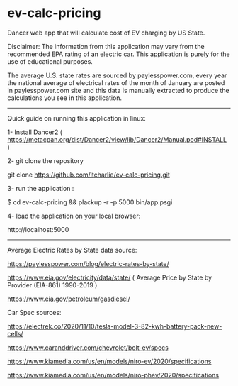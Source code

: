 # ev-calc-pricing

Dancer web app that will calculate cost of EV charging by US State.

Disclaimer: The information from this application may vary from the recommended EPA rating of an electric car. This application is purely for the use of educational purposes. 

The average U.S. state rates are sourced by paylesspower.com, every year the national average of electrical rates of the month of January are posted in paylesspower.com site and this data is manually extracted to produce the calculations you see in this application. 

--------------------------------------------------------------------------------

Quick guide on running this application in linux:

1- Install Dancer2 ( https://metacpan.org/dist/Dancer2/view/lib/Dancer2/Manual.pod#INSTALL ) 

2- git clone the repository 

   git clone https://github.com/itcharlie/ev-calc-pricing.git

3- run the application :

   $   cd ev-calc-pricing && plackup -r -p 5000 bin/app.psgi 

4- load the application on your local browser:
    
   http://localhost:5000

--------------------------------------------------------------------------------
Average Electric Rates by State data source:

https://paylesspower.com/blog/electric-rates-by-state/

https://www.eia.gov/electricity/data/state/  (  Average Price by State by Provider (EIA-861) 1990-2019 )

https://www.eia.gov/petroleum/gasdiesel/


Car Spec sources:

https://electrek.co/2020/11/10/tesla-model-3-82-kwh-battery-pack-new-cells/

https://www.caranddriver.com/chevrolet/bolt-ev/specs

https://www.kiamedia.com/us/en/models/niro-ev/2020/specifications

https://www.kiamedia.com/us/en/models/niro-phev/2020/specifications
